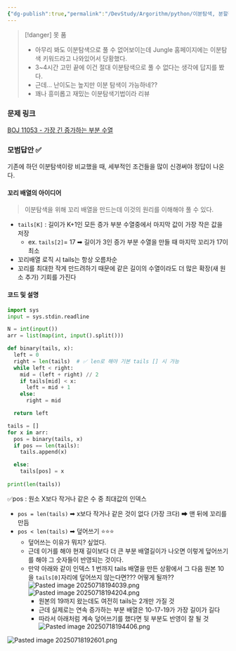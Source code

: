 ```yaml
---
{"dg-publish":true,"permalink":"/DevStudy/Argorithm/python/이분탐색, 분할정복/백준 11053 - LIS 알고리즘/","noteIcon":"","created":"2025-07-18T19:23:54.252+09:00","updated":"2025-07-24T00:02:28.259+09:00"}
---
```




>[!danger] 못 품 
>- 아무리 봐도 이분탐색으로 풀 수 없어보이는데 Jungle 홈페이지에는 이분탐색 키워드라고 나와있어서 당황했다.
>- 3~4시간 고민 끝에 이건 절대 이분탐색으로 풀 수 없다는 생각에 답지를 봤다.
>- 근데... 난이도는 높지만 이분 탐색이 가능하네?? 
>- 꽤나 흥미롭고 재밌는 이분탐색기법이라 리뷰 

### 문제 링크 
[BOJ 11053 - 가장 긴 증가하는 부분 수열](https://www.acmicpc.net/problem/11053)

### 모범답안 ✅
기존에 하던 이분탐색이랑 비교했을 때, 세부적인 조건들을 많이 신경써야 정답이 나온다.
#### 꼬리 배열의 아이디어 

> 이분탐색을 위해 꼬리 배열을 만드는데 이것의 원리를 이해해야 풀 수 있다.
- `tails[K]` : 길이가 K+1인 모든 증가 부분 수열중에서 마지막 값이 가장 작은 값을 저장 
	- ex. `tails[2]`= 17 ➡ 길이가 3인 증가 부분 수열을 만들 때 마지막 꼬리가 17이 최소
- 꼬리배열 로직 시 tails는 항상 오름차순
- 꼬리를 최대한 작게 만드려하기 때문에 같은 길이의 수열이라도 더 많은 확장(새 원소 추가) 기회를 가진다

#### 코드 및 설명 
```PYTHON
import sys
input = sys.stdin.readline

N = int(input())
arr = list(map(int, input().split()))

def binary(tails, x):
  left = 0
  right = len(tails)  # ✅ len로 해야 기본 tails [] 시 가능 
  while left < right:
    mid = (left + right) // 2
    if tails[mid] < x:
      left = mid + 1
    else:
      right = mid    

  return left

tails = []
for x in arr:
  pos = binary(tails, x)
  if pos == len(tails):
    tails.append(x)

  else:
    tails[pos] = x
  
print(len(tails))
```

✅pos : 원소 X보다 작거나 같은 수 중 최대값의 인덱스 
- `pos = len(tails)` ➡ x보다 작거나 같은 것이 없다 (가장 크다) ➡ 맨 뒤에 꼬리를 만듬 
- `pos < len(tails)` ➡ 덮어쓰기 ⭐⭐⭐
	- 덮어쓰는 이유가 뭐지? 싶었다.
	- 근데 이거를 해야 현재 길이보다 더 큰 부분 배열길이가 나오면 이렇게 덮어쓰기를 해야 그 숫자들이 반영되는 것이다.
	- 만약 아래와 같이 인덱스 1 번까지 tails 배열을 만든 상황에서 그 다음 원본 10을 `tails[0]`자리에 덮어쓰지 않는다면??? 어떻게 될까??
	  ![Pasted image 20250718194039.png](/img/user/supporter/image/Pasted%20image%2020250718194039.png)
		![Pasted image 20250718194204.png](/img/user/supporter/image/Pasted%20image%2020250718194204.png)
		- 원본의 19까지 왔는데도 여전히 tails는 2개만 가질 것 
		- 근데 실제로는 연속 증가하는 부분 배열은 10-17-19가 가장 길이가 길다
		- 따라서 아래처럼 계속 덮어쓰기를 했다면 뒷 부분도 반영이 잘 될 것 
		![Pasted image 20250718194406.png](/img/user/supporter/image/Pasted%20image%2020250718194406.png)



![Pasted image 20250718192601.png](/img/user/supporter/image/Pasted%20image%2020250718192601.png)